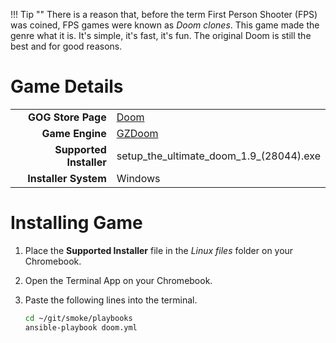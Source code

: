 !!! Tip ""
    There is a reason that, before the term First Person Shooter (FPS) was coined, FPS games were known as *Doom clones*.  This game made the genre what it is.  It's simple, it's fast, it's fun.  The original Doom is still the best and for good reasons.

# Game Details

|  |  |
|--:|:--|
| **GOG Store Page** | [Doom](https://www.gog.com/en/game/doom_1993) |
| **Game Engine** | [GZDoom](https://zdoom.org/index) |
| **Supported Installer** | setup_the_ultimate_doom_1.9_(28044).exe |
| **Installer System** | Windows |

# Installing Game
1. Place the **Supported Installer** file in the *Linux files* folder on your Chromebook.
1. Open the Terminal App on your Chromebook.
1. Paste the following lines into the terminal.

   ~~~bash
   cd ~/git/smoke/playbooks
   ansible-playbook doom.yml
   ~~~
